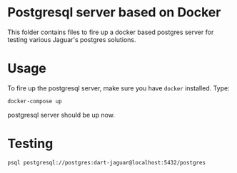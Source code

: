 # Postgresql server based on Docker

This folder contains files to fire up a docker based postgres server for testing various Jaguar's postgres solutions.

# Usage

To fire up the postgresql server, make sure you have `docker` installed. Type:

```bash
docker-compose up
```

postgresql server should be up now.

# Testing

```
psql postgresql://postgres:dart-jaguar@localhost:5432/postgres
```
